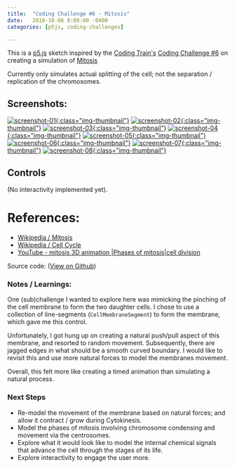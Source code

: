 ```yaml
---
title:  "Coding Challenge #6 - Mitosis"
date:   2018-10-06 8:00:00 -0400
categories: [p5js, coding-challenges]

---
```


This is a [p5.js][p5js-home] sketch inspired by the [Coding Train's][coding-train] [Coding Challenge #6][ct-challenge-6] on creating a simulation of [Mitosis][wikipedia-mitosis]

Currently only simulates actual splitting of the cell; not the separation / replication of the chromosomes.


## Screenshots:

[![screenshot-01][screenshot-01]{:class="img-thumbnail"}][live-view]
[![screenshot-02][screenshot-02]{:class="img-thumbnail"}][live-view]
[![screenshot-03][screenshot-03]{:class="img-thumbnail"}][live-view]
[![screenshot-04][screenshot-04]{:class="img-thumbnail"}][live-view]
[![screenshot-05][screenshot-05]{:class="img-thumbnail"}][live-view]
[![screenshot-06][screenshot-06]{:class="img-thumbnail"}][live-view]
[![screenshot-07][screenshot-07]{:class="img-thumbnail"}][live-view]
[![screenshot-08][screenshot-08]{:class="img-thumbnail"}][live-view]

## Controls

(No interactivity implemented yet).

# References:
* [Wikipedia / Mitosis][wikipedia-mitosis]
* [Wikipedia / Cell Cycle][wikipedia-cell-cycle]
* [YouTube - mitosis 3D animation |Phases of mitosis|cell division
][youtube-mitosis]

Source code: ([View on Github][source-code])

### Notes / Learnings:

One (sub)challenge I wanted to explore here was mimicking the pinching of the cell membrane to form the two daughter cells. I chose to use a collection of line-segments (`CellMembraneSegment`) to form the membrane, which gave me this control.

Unfortunately, I got hung up on creating a natural push/pull aspect of this membrane, and resorted to random movement. Subsequently, there are jagged edges in what should be a smooth curved boundary. I would like to revisit this and use more natural forces to model the membranes movement.

Overall, this felt more like creating a timed animation than simulating a natural process.

### Next Steps

* Re-model the movement of the membrane based on natural forces; and allow it contract / grow during Cytokinesis.
* Model the phases of mitosis involving chromosome condensing and movement via the centrosomes.
* Explore what it would look like to model the internal chemical signals that advance the cell through the stages of its life.
* Explore interactivity to engage the user more.

[p5js-home]: http://p5js.org/
[coding-train]: https://thecodingtrain.com/
[ct-challenge-6]: https://www.youtube.com/watch?v=jxGS3fKPKJA&list=PLRqwX-V7Uu6ZiZxtDDRCi6uhfTH4FilpH&index=6
[source-code]: https://github.com/brianhonohan/sketchbook/tree/master/p5js/coding-challenges/mitosis/
[live-view]: /sketchbook/p5js/coding-challenges/mitosis/live-view.html
[wikipedia-mitosis]: https://en.wikipedia.org/wiki/Mitosis
[wikipedia-cell-cycle]: https://en.wikipedia.org/wiki/Cell_cycle
[youtube-mitosis]: https://www.youtube.com/watch?v=DwAFZb8juMQ

[screenshot-01]: /sketchbook/p5js/coding-challenges/mitosis/screenshot-01.png 
[screenshot-02]: /sketchbook/p5js/coding-challenges/mitosis/screenshot-02.png
[screenshot-03]: /sketchbook/p5js/coding-challenges/mitosis/screenshot-03.png
[screenshot-04]: /sketchbook/p5js/coding-challenges/mitosis/screenshot-04.png
[screenshot-05]: /sketchbook/p5js/coding-challenges/mitosis/screenshot-05.png
[screenshot-06]: /sketchbook/p5js/coding-challenges/mitosis/screenshot-06.png
[screenshot-07]: /sketchbook/p5js/coding-challenges/mitosis/screenshot-07.png
[screenshot-08]: /sketchbook/p5js/coding-challenges/mitosis/screenshot-08.png